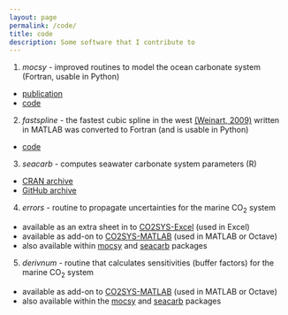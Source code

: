 ```yaml
---
layout: page
permalink: /code/
title: code
description: Some software that I contribute to
---
```


1. *mocsy* - improved routines to model the ocean carbonate system (Fortran, usable in Python)
  - [publication](https://www.geosci-model-dev.net/8/485/2015)
  - [code](https://github.com/jamesorr/mocsy)

2. *fastspline* - the fastest cubic spline in the west [(Weinart, 2009)](https://www.sciencedirect.com/science/article/pii/S0167947308005045) written in MATLAB was converted to Fortran (and is usable in Python)
  - [code](https://github.com/jamesorr/fastspline)

3. *seacarb* - computes seawater carbonate system parameters (R)
  - [CRAN archive](http://CRAN.R-project.org/package=seacarb)
  - [GitHub archive](https://github.com/jpgattuso/seacarb-git)

4. *errors* - routine to propagate uncertainties for the marine CO<sub>2</sub> system
  - available as an extra sheet in to [CO2SYS-Excel](https://github.com/jamesorr/CO2SYS-Excel) (used in Excel)
  - available as add-on to [CO2SYS-MATLAB](https://github.com/jamesorr/CO2SYS-MATLAB) (used in MATLAB or Octave)
  - also available within [mocsy](https://github.com/jamesorr/mocsy) and [seacarb](http://CRAN.R-project.org/package=seacarb) packages

5. *derivnum* - routine that calculates sensitivities (buffer factors) for the marine CO<sub>2</sub> system
  - available as add-on to [CO2SYS-MATLAB](https://github.com/jamesorr/CO2SYS-MATLAB) (used in MATLAB or Octave)
  - also available within the [mocsy](https://github.com/jamesorr/mocsy) and [seacarb](http://CRAN.R-project.org/package=seacarb) packages
